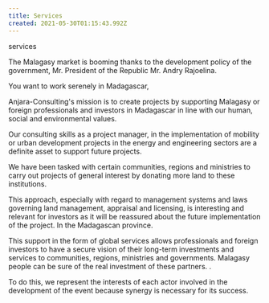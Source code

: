 ```yaml
---
title: Services
created: 2021-05-30T01:15:43.992Z
---
```

services

The Malagasy market is booming thanks to the development policy of the government, Mr. President of the Republic Mr. Andry Rajoelina.

You want to work serenely in Madagascar,

Anjara-Consulting's mission is to create projects by supporting Malagasy or foreign professionals and investors in Madagascar in line with our human, social and environmental values.

Our consulting skills as a project manager, in the implementation of mobility or urban development projects in the energy and engineering sectors are a definite asset to support future projects.

We have been tasked with certain communities, regions and ministries to carry out projects of general interest by donating more land to these institutions.

This approach, especially with regard to management systems and laws governing land management, appraisal and licensing, is interesting and relevant for investors as it will be reassured about the future implementation of the project. In the Madagascan province.

This support in the form of global services allows professionals and foreign investors to have a secure vision of their long-term investments and services to communities, regions, ministries and governments. Malagasy people can be sure of the real investment of these partners. .

To do this, we represent the interests of each actor involved in the development of the event because synergy is necessary for its success.